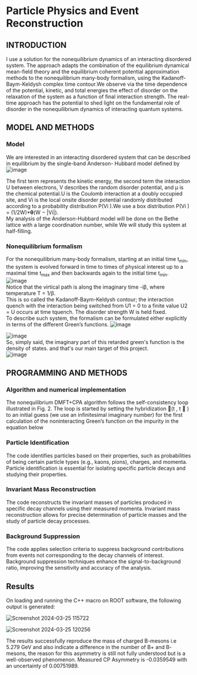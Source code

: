 # Particle Physics and Event Reconstruction

## INTRODUCTION
I use a solution for the nonequilibrium dynamics of an interacting disordered system. The approach
adapts the combination of the equilibrium dynamical mean-field theory and the equilibrium coherent potential
approximation methods to the nonequilibrium many-body formalism, using the Kadanoff-Baym-Keldysh complex
time contour.We observe via the time dependence of the potential, kinetic, and total energies
the effect of disorder on the relaxation of the system as a function of final interaction strength. The real-time
approach has the potential to shed light on the fundamental role of disorder in the nonequilibrium dynamics of
interacting quantum systems.

## MODEL AND METHODS


### Model
We are interested in an interacting disordered system that
can be described in equilibrium by the single-band Anderson-
Hubbard model defined by
<br />
![image](https://github.com/ubsuny/ExactDiagonalisation-CP2P2024/assets/50903294/dc190fcd-1480-4c03-b872-03789f924f9d)

The first term represents the kinetic energy, the second term
the interaction U between electrons, V describes the random
disorder potential, and μ is the chemical potential.U is the Coulomb
interaction at a doubly occupied site, and Vi is the local onsite disorder potential randomly distributed
according to a probability distribution P(Vi ).We use a box distribution
P(Vi ) = (1/2W)*<b>θ</b>(W − |Vi|). 
<br />
My analysis of the Anderson-Hubbard model will be
done on the Bethe lattice with a large coordination number, while We will study this system at half-filling.


### Nonequilibrium formalism
For the nonequilibrium many-body formalism, starting at
an initial time t<sub>min</sub>, the system is evolved forward in time to
times of physical interest up to a maximal time t<sub>max</sub> and then
backwards again to the initial time t<sub>min</sub>.
<br />
![image](https://github.com/ubsuny/ExactDiagonalisation-CP2P2024/assets/50903294/1bfb6f1f-be54-4c63-99e3-767738dd874a)
<br />
Notice that the virtical path is along the imaginary time -iβ, where temperature T = 1/β.
<br />
This is so called the Kadanoff-Baym-Keldysh contour; the interaction quench with the interaction
being switched from U1 = 0 to a finite value U2 = U occurs at
time tquench. The disorder strength W is held fixed.
<br />
To describe such system, the formalism can be formulated either explicitly
in terms of the different Green’s functions.
![image](https://github.com/ubsuny/ExactDiagonalisation-CP2P2024/assets/50903294/9030b336-abb9-4e6e-a251-dab2733472de)

![image](https://github.com/ubsuny/ExactDiagonalisation-CP2P2024/assets/50903294/82b1377f-d71e-4521-87d0-218fc1f1cede)
<br />
So, simply said, the imaginary part of this retarded green's function is the density of states. and that's our main target of this project.
<br />
![image](https://github.com/ubsuny/ExactDiagonalisation-CP2P2024/assets/50903294/e4183f44-62d9-4aaf-85c6-5ff7f7e32aeb)



## PROGRAMMING AND METHODS


### Algorithm and numerical implementation

The nonequilibrium DMFT+CPA algorithm follows the
self-consistency loop illustrated in Fig. 2. The loop is started
by setting the hybridization (t , t  ) to an initial guess (we
use an infinitesimal imaginary number) for the first calculation
of the noninteracting Green’s function on the impurity
in the equation below

### Particle Identification
The code identifies particles based on their properties, such as probabilities of being certain particle types (e.g., kaons, pions), charges, and momenta. Particle identification is essential for isolating specific particle decays and studying their properties.

### Invariant Mass Reconstruction
The code reconstructs the invariant masses of particles produced in specific decay channels using their measured momenta. Invariant mass reconstruction allows for precise determination of particle masses and the study of particle decay processes.

### Background Suppression
The code applies selection criteria to suppress background contributions from events not corresponding to the decay channels of interest. Background suppression techniques enhance the signal-to-background ratio, improving the sensitivity and accuracy of the analysis.

## Results
On loading and running the C++ macro on ROOT software, the following output is generated:

![Screenshot 2024-03-25 115722](https://github.com/ubsuny/MLppCollision_CP2P2024/assets/143828394/fa7d0b15-e9cd-4771-b30b-305ad16b4b75)


![Screenshot 2024-03-25 120256](https://github.com/ubsuny/MLppCollision_CP2P2024/assets/143828394/3cbd237b-506d-4479-9a5a-1e24f1304672)

The results successfully reproduce the mass of charged B-mesons i.e 5.279 GeV and also indicate a difference in the number of B+ and B- mesons, the reason for this asymmetry is still not fully understood but is a well-observed phenomenon.
Measured CP Asymmetry is -0.0359549 with an uncertainty of 0.00751989.
